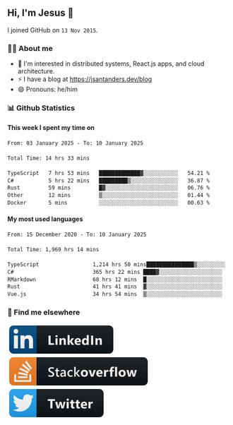 ## Hi, I'm Jesus 👋

I joined GitHub on `13 Nov 2015`.

<!-- Talking about you -->

### 👨‍💻 About me

- 👦 I'm interested in distributed systems, React.js apps, and cloud architecture.
- ⚡️ I have a blog at <https://jsantanders.dev/blog>
- 😄 Pronouns: he/him

### 📊 Github Statistics

#### This week I spent my time on

<!--START_SECTION:weekly-->

```txt
From: 03 January 2025 - To: 10 January 2025

Total Time: 14 hrs 33 mins

TypeScript   7 hrs 53 mins   █████████████▓░░░░░░░░░░░   54.21 %
C#           5 hrs 22 mins   █████████▒░░░░░░░░░░░░░░░   36.87 %
Rust         59 mins         █▓░░░░░░░░░░░░░░░░░░░░░░░   06.76 %
Other        12 mins         ▒░░░░░░░░░░░░░░░░░░░░░░░░   01.44 %
Docker       5 mins          ░░░░░░░░░░░░░░░░░░░░░░░░░   00.63 %
```

<!--END_SECTION:weekly-->

#### My most used languages

<!--START_SECTION:alltime-->

```txt
From: 15 December 2020 - To: 10 January 2025

Total Time: 1,969 hrs 14 mins

TypeScript                 1,214 hrs 50 mins███████████████▒░░░░░░░░░   61.69 %
C#                         365 hrs 22 mins ████▓░░░░░░░░░░░░░░░░░░░░   18.55 %
RMarkdown                  68 hrs 12 mins  █░░░░░░░░░░░░░░░░░░░░░░░░   03.46 %
Rust                       41 hrs 41 mins  ▓░░░░░░░░░░░░░░░░░░░░░░░░   02.12 %
Vue.js                     34 hrs 54 mins  ▒░░░░░░░░░░░░░░░░░░░░░░░░   01.77 %
```

<!--END_SECTION:alltime-->

### 📢 Find me elsewhere

<p>
  <a target="_blank" href="https://linkedin.com/in/jsantanders">
    <img src="https://github.com/jsantanders/jsantanders/blob/master/img/linkedin.svg" alt="LinkedIn" style="vertical-align:top; margin:4px">
  </a>
  
  <a target="_blank" href="https://stackoverflow.com/users/7318331/jesus-santander">
    <img src="https://github.com/jsantanders/jsantanders/blob/master/img/stackoverflow.svg" alt="StackOverflow" style="vertical-align:top; margin:4px">
  </a>
  
  <a target="_blank" href="http://twitter.com/jsantanders">
    <img src="https://github.com/jsantanders/jsantanders/blob/master/img/twitter.svg" alt="Twitter" style="vertical-align:top; margin:4px">
  </a>
</p>
